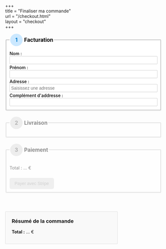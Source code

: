 +++  
title = "Finaliser ma commande"  
url    = "/checkout.html"  
layout = "checkout"  
+++
<!-- Pour Mondial Relay -->
<script src="//ajax.googleapis.com/ajax/libs/jquery/2.2.4/jquery.min.js"></script>
<script src="//unpkg.com/leaflet/dist/leaflet.js"></script>
<link rel="stylesheet" href="//unpkg.com/leaflet/dist/leaflet.css" />
<script src="//widget.mondialrelay.com/parcelshop-picker/jquery.plugin.mondialrelay.parcelshoppicker.min.js"></script>

<!-- Autocomplétion d'adresse via Geoportail -->
<script>
document.addEventListener("DOMContentLoaded", () => {

  const adresseInput = document.getElementById("adresse");
  const cpInput      = document.getElementById("code-postal");

  adresseInput.addEventListener("input", async e => {


    const q = e.target.value.trim();
    if (q.length < 3) return;

		const res = await fetch(`https://data.geopf.fr/geocodage/completion?text=${encodeURIComponent(q)}&limit=5&terr=METROPOLE`);

    const data = await res.json();
		//console.log("🔵 Suggestions reçues :", data);

    const cont = document.getElementById("autocomplete-container");
		cont.innerHTML = "";
		cont.style.display = "none";

		let count = 0;
		data.results?.forEach(item => {
			const div = document.createElement("div");
			div.className = "suggestion";
			div.textContent = item.fulltext || `${item.number} ${item.street} ${item.city}`;
			div.addEventListener("click", () => {
				adresseInput.value = div.textContent;
				remplirAdresseGeo(item);
				cont.innerHTML = "";
				cont.style.display = "none";
			});
			cont.appendChild(div);
			count++;
		});

		cont.style.display = count ? "block" : "none"

  });

	document.getElementById("bouton-relai").addEventListener("click", afficherPopupMondialRelay);

	//Affichage du contenu du panier
	afficherPanierDansCheckout();
});

window.addEventListener("panierMisAJour", () => {
  afficherPanierDansCheckout();
});

function afficherPanierDansCheckout() {
	const panierJSON = localStorage.getItem("panier");
	if (!panierJSON) return;

	let total = 0;
	const panier = JSON.parse(panierJSON);
	const ul = document.getElementById("panier-resume");

	ul.innerHTML = "";
	panier.forEach(article => {
		const li = document.createElement("li");
		li.innerHTML = `
			<div style="display:flex; gap:10px; margin-bottom:10px;">
				<img src="${article.image}" alt="${article.titre}" style="height:48px; width:auto; border-radius:4px;">
				<div>
					<strong>${article.titre}</strong><br>
					<span style="font-size:0.9em;">${article.description}</span><br>
					<span>${article.quantite} × ${article.prix}${article.monnaie}</span>
				</div>
			</div>
		`;
		ul.appendChild(li);
		total += article.prix * article.quantite;
	});

	document.getElementById("total-commande").innerHTML = `<strong>Total :</strong> ${total} €`;
  const totalPaiement = document.getElementById("prix-total");
  if (totalPaiement) {
    totalPaiement.innerHTML = `Total : ${total} €`;
  }
}

function afficherPopupMondialRelay() {
  const cp = localStorage.getItem('codePostal')?.trim() || "";
  const ville = localStorage.getItem('ville')?.trim() || "";

  if (!cp || !ville) {
    alert("Veuillez renseigner l'adresse avant.");
    return;
  }

  // Création de la pop-up
  const popup = document.createElement("div");
  popup.id = "popup-overlay";
  popup.style.cssText = `
    position:fixed; top:0; left:0; width:100vw; height:100vh;
    background:rgba(0,0,0,0.6); z-index:1000;
    display:flex; justify-content:center; align-items:center;
  `;

  const conteneur = document.createElement("div");
  conteneur.style.cssText = `
    background:#fff; padding:20px; width:90%; max-width:800px;
    max-height:90vh; overflow-y:auto; border-radius:6px;
  `;
	conteneur.style.position = "relative";

  // Création dynamique d’un widget frais
  const popupWidget = document.createElement("div");
  popupWidget.id = "popup-widget";
  popupWidget.style.display = "block";

  const zoneWidget = document.createElement("div");
  zoneWidget.id = "Zone_Widget";

  const inputHidden = document.createElement("input");
  inputHidden.type = "text";
  inputHidden.id = "Target_Widget";
  inputHidden.name = "point-relay";
  inputHidden.hidden = true;

  popupWidget.appendChild(zoneWidget);
  popupWidget.appendChild(inputHidden);
  conteneur.appendChild(popupWidget);

	// Bouton de fermeture
	const close = document.createElement("button");
	close.innerHTML = `
		<svg width="30" height="30" viewBox="0 0 30 30" xmlns="http://www.w3.org/2000/svg">
			<line x1="10" y1="10" x2="20" y2="20" stroke="white" stroke-width="2.5" stroke-linecap="round"/>
			<line x1="20" y1="10" x2="10" y2="20" stroke="white" stroke-width="2.5" stroke-linecap="round"/>
		</svg>
	`;
	close.style.cssText = `
		position: absolute;
		top: 12px;
		right: 12px;
		z-index: 1001;
		width: 30px;
		height: 30px;
		border-radius: 50%;
		background: #d32f2f;
		border: none;
		padding: 0;
		display: flex;
		align-items: center;
		justify-content: center;
		cursor: pointer;
		box-shadow: 0 3px 8px rgba(0,0,0,0.2);
		transition: transform 0.2s ease, background 0.3s;
	`;
	close.onmouseover = () => {
		close.style.transform = "scale(1.05)";
		close.style.background = "#b71c1c";
	};
	close.onmouseout = () => {
		close.style.transform = "scale(1)";
		close.style.background = "#d32f2f";
	};
	conteneur.appendChild(close);

	close.className = "bouton-fermer";

  close.onclick = () => {
    document.body.removeChild(popup);
  };
  conteneur.insertBefore(close, conteneur.firstChild);

  popup.appendChild(conteneur);
  document.body.appendChild(popup);

	// Fermeture si clic à l'extérieur du conteneur
	popup.addEventListener("click", function(e) {
		if (!conteneur.contains(e.target)) {
			close.click(); // Simule le clic sur le bouton croix
		}
	});

	// Fermeture avec Échap ou Entrée
	window.addEventListener("keydown", function(e) {
		if (e.key === "Escape" || e.key === "Enter") {
			close.click();
		}
	});


  // Initialisation du widget Mondial Relay
  $("#Zone_Widget").MR_ParcelShopPicker({
    Target: "#Target_Widget",
    Brand: "CC23JV2D",
    Country: "FR",
		AllowedCountries: "FR",
		Language: "FR",
		EnableGeolocalisatedSearch: "Yes",
    PostCode: cp,
    City: ville,
    NbResults: "10",
    ColLivMod: "24R",
    Responsive: true,
    ShowResultsOnMap: true,
    OnParcelShopSelected: function (data) {
      const zoneInfo = document.getElementById("relai-selectionne");
      const champ = document.getElementById("info-relai");
      if (!zoneInfo || !champ) return;

      const fullName = `<strong>${data.Nom}</strong><br>${data.Adresse1}, ${data.CP} ${data.Ville}`;
      let horaires = "";

      if (data.HoursHtmlTable) {
        const parser = new DOMParser();
        const doc = parser.parseFromString(data.HoursHtmlTable, "text/html");
        const rows = doc.querySelectorAll("table tr");
        const horairesBruts = [];

        rows.forEach(row => {
          const jour = row.querySelector("th")?.textContent?.trim()?.slice(0, 3);
          const tds = row.querySelectorAll("td");
          const heures = Array.from(tds).map(td => td.textContent.trim()).filter(Boolean).join(" / ");
          if (jour) horairesBruts.push({ jour, horaires: heures || "-" });
        });

        const groupes = {};
        horairesBruts.forEach(({ jour, horaires }) => {
          if (!groupes[horaires]) groupes[horaires] = [];
          groupes[horaires].push(jour);
        });

        const joursFR = { Mon: "Lun", Tue: "Mar", Wed: "Mer", Thu: "Jeu", Fri: "Ven", Sat: "Sam", Sun: "Dim" };

        const lignes = Object.entries(groupes).map(([horaires, jours]) => {
          const trad = jours.map(j => joursFR[j] || j);
          const etiquette = trad.length === 1 ? trad[0] : `${trad[0]}–${trad[trad.length - 1]}`;
          return `<div id="horaires-relai"><strong>${etiquette}</strong> : ${horaires}</div>`;
        });

        horaires = lignes.join("");
      }

      const html = `
        <div class="carte-relai">
          <div class="entete-relai"><span class="icone-carte">📍</span><strong>${data.Nom}</strong></div>
          <div class="adresse-relai">${data.Adresse1}<br>${data.CP} ${data.Ville}</div>
          <div class="horaire-relai">
            <div class="horloge">🕒 Horaires :</div>
            <div class="table-horaire">${horaires}</div>
          </div>
        </div>
      `;

      champ.innerHTML = html;
      zoneInfo.style.display = "block";

      window._pointRelaisAdresse = `${data.Nom}, ${data.Adresse1}, ${data.CP} ${data.Ville}`;
      window._pointRelaisId = data.ID;
			
			// On passe à l'étape 3
			const etape3 = document.getElementById("step-3");
			etape3.classList.add("actif");
			
			const boutonPaiement = document.getElementById("checkout-button");
			boutonPaiement.classList.remove("bouton-verrouille");

    }
  });
}

function remplirAdresseGeo(item) {
  const cp    = item.zipcode || "";
  const ville = item.city || item.oldcity || "";
  const pays  = item.country || "";
  const adresse = item.fulltext || `${item.street}, ${cp} ${ville}`;

  // Préremplit le champ Adresse
  document.getElementById("adresse").value = adresse;

	// Stockage
	localStorage.setItem('codePostal', cp);
	localStorage.setItem('ville', ville);

  // Affiche ou masque les points relais
	const boutonrelai = document.getElementById("bouton-relai");
	boutonrelai.style.display = "inline-block";

  window.adresseGoogleValidee = true;
  surveillerEtape1();

}

function surveillerEtape1() {
  const nom     = document.getElementById("nom").value.trim();
  const prenom  = document.getElementById("prenom").value.trim();
  const adresse = document.getElementById("adresse").value.trim();

  const etape1 = document.getElementById("step-1");
  const etape2 = document.getElementById("step-2");

  const etape_1_complete = nom && prenom && adresse;

  if (etape_1_complete) {
    etape2.classList.add("actif");
  } else {
    etape2.classList.remove("actif");
  }
}

</script>

<div class="checkout-wrapper">
  <div class="checkout-left">
    <form id="checkout-form">
      <!-- Étape 1 : Facturation -->
      <fieldset id="step-1" class="etape actif">
        <legend><span class="etape-numero">1</span> Facturation</legend>
        <label>Nom :<br><input type="text" name="nom" id="nom" required /></label>
        <label>Prénom :<br><input type="text" name="prenom" id="prenom" required /></label>
				<div style="position:relative;">
					<label>Adresse :<br>
						<input type="text" id="adresse" name="adresse" autocomplete="off" required
									 placeholder="Saisissez une adresse" />
					</label>
					<div id="autocomplete-container"></div>
				</div>
        <label>Complément d'addresse :<br><input type="text" name="complement_adresse" /></label>
			</fieldset>
      <!-- Étape 2 : Livraison -->
      <fieldset id="step-2" class="etape">
        <legend><span class="etape-numero">2</span> Livraison</legend>
        <div id="livraison-section">
          <div id="bloc-ville-cp" style="display:none; margin-bottom:1em;">
              <input type="text" id="code-postal" name="code-postal" maxlength="5" style="display:none;">
              <input type="text" id="ville" name="ville"  style="display:none;">
          </div>
					<!-- Bouton pour lancer le widget -->
					<button type="button" id="bouton-relai" class="bouton-relai" style="display:none;">📍 Choisir un Point Relais</button>
					<!-- Zone d'affichage du point relais choisi -->
					<div id="relai-selectionne" style="display:none; margin-top:1em;">
						<p><strong>Relais sélectionné :</strong></p>
						<p id="info-relai"></p>
					</div>
        </div>
			</fieldset>
      <!-- Étape 3 : Paiement -->
      <fieldset id="step-3" class="etape">
        <legend><span class="etape-numero">3</span> Paiement</legend>
        <div id="recap-panier"></div>
        <p id="prix-total">Total : ... €</p>
				<button type="button" id="checkout-button" class="bouton-checkout  bouton-verrouille">
          Payer avec Stripe
        </button>
				<script src="https://js.stripe.com/v3/"></script>
      </fieldset>
    </form>
  </div>
	<!-- Résumé commande -->
	<div class="checkout-right">
		<h3>Résumé de la commande</h3>
		<ul id="panier-resume"></ul>
		<p id="total-commande"><strong>Total :</strong> ... €</p>
	</div>
</div>

<script>
document.getElementById("checkout-button").addEventListener("click", function (event) {
  event.preventDefault(); // Empêche la soumission du formulaire

  let panier = JSON.parse(localStorage.getItem("panier")) || [];

  // Normaliser la monnaie pour Stripe
  panier = panier.map(item => ({
    ...item,
    monnaie: item.monnaie === "€" ? "eur" : item.monnaie
  }));

  fetch("http://localhost:3000/creer-session-checkout", {
    method: "POST",
    headers: { "Content-Type": "application/json" },
    body: JSON.stringify({ panier })
  })
  .then(response => {
    if (!response.ok) throw new Error("Réponse serveur non valide");
    return response.json();
  })
  .then(data => {
    if (!data.sessionId) throw new Error("Session Stripe non reçue");

    const stripe = Stripe("pk_test_51RkqVwGEPWcc8pKFZevbWerlrXRo1mIBwK9XfkO2eFBn9ulLVVXhpvozeHjDM7D3Xdu9hm3oUdTLhMO9UZfbPIYI00OmhDMt0o");
    stripe.redirectToCheckout({ sessionId: data.sessionId });
  })
  .catch(error => {
    console.error("💥 Erreur Stripe :", error);
    alert("Une erreur est survenue pendant la création du paiement. Vérifie ton panier et réessaie.");
  });
});

</script>


<style>
#autocomplete-container {
  position: absolute;
  top: calc(100% + 4px);
  left: 0;
  background-color: white;
  z-index: 1000;
  border: 1px solid #ccc;
  box-shadow: 0 2px 4px rgba(0,0,0,0.1);
  width: 100%;
  max-height: 180px;
  overflow-y: auto;
  font-size: 0.9em;
}
#autocomplete-container:empty {
  display: none;
}

.suggestion {
  padding: 5px;
  cursor: pointer;
}
.suggestion:hover {
  background: #eee;
}

.checkout-wrapper {
  display: flex;
  flex-wrap: wrap;
  gap: 40px;
  margin-bottom: 40px;
}
.checkout-left {
  flex: 1;
  min-width: 300px;
}
.checkout-right {
  flex: 0 0 320px;
  background: #f9f9f9;
  padding: 20px;
  border: 1px solid #ddd;
  border-radius: 2px;
}
.checkout-right h3 {
  margin-top: 0;
}
.checkout-right ul {
  list-style: none;
  padding: 0;
  margin-bottom: 10px;
}
.checkout-right li {
  display: flex;
  justify-content: space-between;
  padding: 5px 0;
  border-bottom: 1px solid #ccc;
}
.checkout-right p {
  margin: 10px 0;
}
.logos-paiement img {
  height: 24px;
  margin-right: 10px;
  vertical-align: middle;
}

/* Étapes */
.etape {
  padding: 10px;
  margin-bottom: 20px;
  background: #fff;
  border-radius: 2px;
  box-shadow: 0 1px 3px rgba(0,0,0,0.08);
  opacity: 0.5;
  pointer-events: none;
  transition: opacity 0.3s ease;
}
.etape.actif {
  opacity: 1;
  pointer-events: auto;
	color: #000; /* Couleur texte normale */
}
.etape-numero {
  display: inline-block;
  width: 40px;
  height: 40px;
  line-height: 40px;
  margin-right: 1px;
  text-align: center;
  border-radius: 50%;
  background-color: #ddd;
	color: #666;
  font-weight: bold;
  font-size: 1em;
  position: relative;
  top: 0px; /* ajuste verticalement pour un meilleur alignement */
  transition: background-color 0.3s ease;
}
fieldset.etape.actif > legend > .etape-numero {
  background-color: #cbe8ff;
  color: #007acc;
}
.etape legend {
  font-weight: bold;
  font-size: 1.2em;
  margin-bottom: 5px;
}

label {
  display: block;
  margin-bottom: 2px; /* Très compact entre label et input */
  font-weight: 500;
}

input[type="text"],
select {
  width: 100%;
  padding: 4px;
  border: 1px solid #ccc;
  background: #fff;
  border-radius: 2px;
  font-size: 1em;
	font-weight: 400;
  box-sizing: border-box;
}

.bouton-checkout {
  background: #007acc;
  color: white;
  border: none;
  padding: 10px 16px;
  font-size: 1em;
  border-radius: 6px;
  cursor: pointer;
  margin-top: 10px;
  display: inline-block;
}

.bouton-checkout:hover {
  background: #005fa3;
}

.bouton-checkout.bouton-verrouille {
  background: #ccc !important;
  color: #666;
  cursor: not-allowed;
  opacity: 0.6;
}
.ville-option:hover {
  background: #e6f2ff;
}
#ville-container {
  position: relative;
  z-index: 999;
  background: white;
  border: 1px solid #ccc;
  box-shadow: 0 2px 4px rgba(0,0,0,0.05);
  max-height: 160px;
  overflow-y: auto;
}

.bouton-relai {
  background: #007acc;
  color: white;
  border: none;
  padding: 8px 12px;
  border-radius: 4px;
  cursor: pointer;
  margin-top: 8px;
}
.bouton-relai:hover {
  background: #005fa3;
}
.carte-relai {
  border: 1px solid #ccc;
  border-radius: 4px;
  background: #f7f9fc;
  padding: 0.8em 1em;
  font-size: 0.9rem;
  line-height: 1.3; /* ⬅️ Réduction de l'interligne */
  margin-top: 8px;
}

.entete-relai {
  display: flex;
  align-items: center;
  gap: 0.5em;
  flex-wrap: wrap;
}

.adresse-relai {
  margin-bottom: 6px;
}
.horaire-relai {
  margin-top: 6px;
}
.table-horaire div {
  margin-bottom: 2px;
}
.bouton-fermer {
  background-color: #eee;
  border: none;
  color: #333;
  font-weight: bold;
  padding: 6px 12px;
  border-radius: 20px;
  cursor: pointer;
  font-size: 0.85em;
  box-shadow: 0 1px 2px rgba(0,0,0,0.2);
  transition: background 0.3s;
  margin-bottom: 1em;
  display: inline-block;
  position: absolute;
  top: 16px;
  right: 20px;
}

.bouton-fermer:hover {
  background-color: #ddd;
}

@media screen and (max-width: 600px) {
  .carte-relai {
    font-size: 1rem;
    padding: 1em;
  }
  .horaire-relai {
    margin-top: 1em;
  }
  .bouton-fermer {
    top: 8px;
    right: 10px;
    padding: 0.5em 1em;
  }
  #Zone_Widget {
    display: flex;
    flex-direction: column;
  }
}

</style>